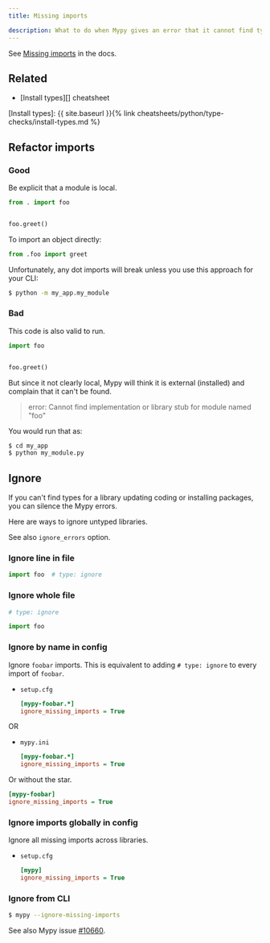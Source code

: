 ```yaml
---
title: Missing imports

description: What to do when Mypy gives an error that it cannot find types for imports
---
```



See [Missing imports](https://mypy.readthedocs.io/en/stable/running_mypy.html#missing-imports) in the docs.

## Related

- [Install types][] cheatsheet

[Install types]: {{ site.baseurl }}{% link cheatsheets/python/type-checks/install-types.md %}


## Refactor imports

### Good

Be explicit that a module is local.

```python
from . import foo


foo.greet()
```

To import an object directly:

```python
from .foo import greet
```

Unfortunately, any dot imports will break unless you use this approach for your CLI:

```sh
$ python -m my_app.my_module
```

### Bad

This code is also valid to run.

```python
import foo


foo.greet()
```

But since it not clearly local, Mypy will think it is external (installed) and complain that it can't be found.

> error: Cannot find implementation or library stub for module named "foo"

You would run that as:

```sh
$ cd my_app
$ python my_module.py
```


## Ignore

If you can't find types for a library updating coding or installing packages, you can silence the Mypy errors.

Here are ways to ignore untyped libraries.

See also `ignore_errors` option.


### Ignore line in file

```python
import foo  # type: ignore
```

### Ignore whole file

```python
# type: ignore

import foo
```

### Ignore by name in config

Ignore `foobar` imports. This is equivalent to adding `# type: ignore` to every import of `foobar`.

- `setup.cfg` 
    ```cfg
    [mypy-foobar.*]
    ignore_missing_imports = True
    ```

OR

- `mypy.ini`
    ```ini
    [mypy-foobar.*]
    ignore_missing_imports = True
    ```
    
Or without the star.

```ini
[mypy-foobar]
ignore_missing_imports = True
```

### Ignore imports globally in config

Ignore all missing imports across libraries.

- `setup.cfg`
    ```cfg
    [mypy]
    ignore_missing_imports = True
    ```

### Ignore from CLI

```sh
$ mypy --ignore-missing-imports
```

See also Mypy issue [#10660](https://github.com/python/mypy/issues/10660).

